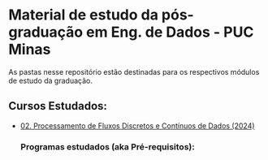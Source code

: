 # **Material de estudo da pós-graduação em Eng. de Dados - PUC Minas**
As pastas nesse repositório estão destinadas para os respectivos módulos de estudo da graduação.

## Cursos Estudados:
- [02. Processamento de Fluxos Discretos e Contínuos de Dados (2024)](https://github.com/vbs-matheus/PosGraduacao-EngDados/tree/main/02.%20Processamento-de-Fluxos-Discretos-e-Continuos-de-Dados)
    ### Programas estudados (aka Pré-requisitos):

